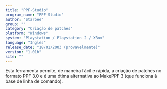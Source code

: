 ```yaml
---
title: "PPF-Studio"
program_name: "PPF-Studio"
author: "Starbee"
group: ""
category: "Criação de patches"
platform: "Windows"
system: "Playstation / Playstation 2 / XBox"
language: "Inglês"
release_date: "18/01/2003 (provavelmente)"
version: "1.01b"
site: ""
---
```

Esta ferramenta permite, de maneira fácil e rápida, a criação de patches no formato PPF 3.0 e é uma ótima alternativa ao MakePPF 3 (que funciona à base de linha de comando).
